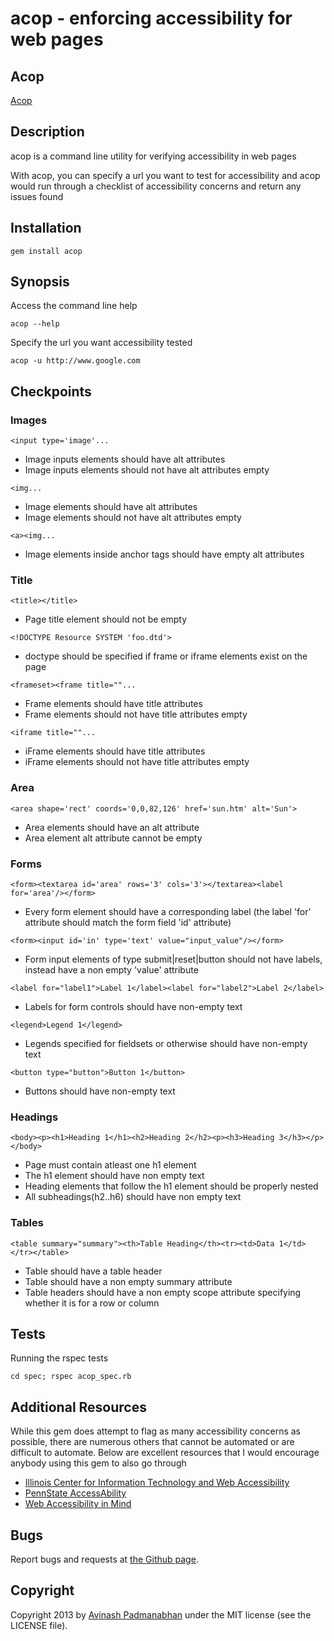 acop - enforcing accessibility for web pages
============================================

Acop
----

[Acop](http://eveningsamurai.github.io/acop/)

Description
-----------

acop is a command line utility for verifying accessibility in web pages

With acop, you can specify a url you want to test for accessibility and acop would run through a checklist of accessibility concerns and return any issues found

Installation
------------

`gem install acop`

Synopsis
--------

Access the command line help

`acop --help`

Specify the url you want accessibility tested

`acop -u http://www.google.com`

Checkpoints
-----------
### Images  
`<input type='image'...`  
*   Image inputs elements should have alt attributes  
*   Image inputs elements should not have alt attributes empty

`<img...`  
*   Image elements should have alt attributes  
*   Image elements should not have alt attributes empty  

`<a><img...`  
*   Image elements inside anchor tags should have empty alt attributes  

### Title
`<title></title>`  
*   Page title element should not be empty  

`<!DOCTYPE Resource SYSTEM 'foo.dtd'>`
*   doctype should be specified if frame or iframe elements exist on the page

`<frameset><frame title=""...`  
*   Frame elements should have title attributes  
*   Frame elements should not have title attributes empty  

`<iframe title=""...`
*   iFrame elements should have title attributes  
*   iFrame elements should not have title attributes empty  

### Area
`<area shape='rect' coords='0,0,82,126' href='sun.htm' alt='Sun'>`  
*   Area elements should have an alt attribute  
*   Area element alt attribute cannot be empty

### Forms
`<form><textarea id='area' rows='3' cols='3'></textarea><label for='area'/></form>`
*   Every form element should have a corresponding label (the label 'for' attribute should match the form field 'id' attribute)

`<form><input id='in' type='text' value="input_value"/></form>`
*   Form input elements of type submit|reset|button should not have labels, instead have a non empty 'value' attribute

`<label for="label1">Label 1</label><label for="label2">Label 2</label>`
*   Labels for form controls should have non-empty text

`<legend>Legend 1</legend>`
*   Legends specified for fieldsets or otherwise should have non-empty text

`<button type="button">Button 1</button>`
*   Buttons should have non-empty text

### Headings
`<body><p><h1>Heading 1</h1><h2>Heading 2</h2><p><h3>Heading 3</h3></p></body>`
*   Page must contain atleast one h1 element
*   The h1 element should have non empty text
*   Heading elements that follow the h1 element should be properly nested
*   All subheadings(h2..h6) should have non empty text

### Tables
`<table summary="summary"><th>Table Heading</th><tr><td>Data 1</td></tr></table>`
*   Table should have a table header
*   Table should have a non empty summary attribute
*   Table headers should have a non empty scope attribute specifying whether it is for a row or column

Tests
-----
Running the rspec tests

`cd spec; rspec acop_spec.rb`

Additional Resources
--------------------
While this gem does attempt to flag as many accessibility concerns as possible, there are numerous others that cannot be automated or are difficult to automate. Below are excellent resources that I would encourage anybody using this gem to also go through

*   [Illinois Center for Information Technology and Web Accessibility](http://html.cita.illinois.edu/iitaa.php)
*   [PennState AccessAbility](http://accessibility.psu.edu/)
*   [Web Accessibility in Mind](http://webaim.org/)

Bugs
----
Report bugs and requests at [the Github page](https://github.com/eveningsamurai/acop).


Copyright
---------

Copyright 2013 by [Avinash Padmanabhan](http://eveningsamurai.wordpress.com) under the MIT license (see the LICENSE file).
